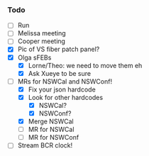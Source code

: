 ### Todo

- [ ] Run
- [ ] Melissa meeting
- [ ] Cooper meeting
- [x] Pic of VS fiber patch panel?
- [x] Olga sFEBs
   - [x] Lorne/Theo: we need to move them eh
   - [x] Ask Xueye to be sure
- [ ] MRs for NSWCal and NSWConf!
   - [x] Fix your json hardcode
   - [x] Look for other hardcodes
      - [x] NSWCal?
      - [x] NSWConf?
   - [x] Merge NSWCal
   - [ ] MR for NSWCal
   - [ ] MR for NSWConf
- [ ] Stream BCR clock!
